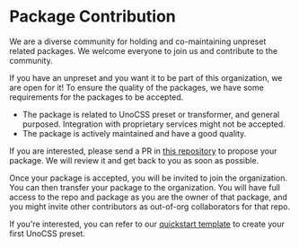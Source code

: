 # Package Contribution

We are a diverse community for holding and co-maintaining unpreset related packages. We welcome everyone to join us and contribute to the community.

If you have an unpreset and you want it to be part of this organization, we are open for it! To ensure the quality of the packages, we have some requirements for the packages to be accepted.

- The package is related to UnoCSS preset or transformer, and general purposed. Integration with proprietary services might not be accepted.
- The package is actively maintained and have a good quality.

If you are interested, please send a PR in [this repository](https://github.com/unpreset/.github) to propose your package. We will review it and get back to you as soon as possible.

Once your package is accepted, you will be invited to join the organization. You can then transfer your package to the organization. You will have full access to the repo and package as you are the owner of that package, and you might invite other contributors as out-of-org collaborators for that repo.

If you're interested, you can refer to our [quickstart template](https://github.com/unpreset/unpreset-starter) to create your first UnoCSS preset.
